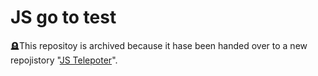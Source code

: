# JS go to test

:headstone:This repositoy is archived because it hase been handed over to a new repojistory "[JS Telepoter](https://github.com/sa2taka/js-teleporter)".

